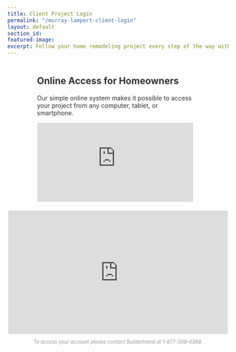 ```yaml
---
title: Client Project Login
permalink: "/murray-lampert-client-login"
layout: default
section_id:
featured-image:
excerpt: Follow your home remodeling project every step of the way with Murray Lampert. Log in and track progress of your home remodel from any device.
---
```


<!-- Login Page -->
<div style="color:#333;margin:1em auto 5em;text-align:center;">
    <div style="display:inline-block;max-width:355px;padding-right:1em;text-align:left;">
        <h2>Online Access for Homeowners</h2>
        Our simple online system makes it possible to access your project from any computer, tablet, or smartphone.<br>
        <iframe src="https://buildertrend.net/NewLoginFrame.aspx?builderID=9616" style="border:0px;height:180px;width:100%;margin-top:1em;" frameborder="0"></iframe>
    </div>
    <div style="display:inline-block;width:100%;max-width:500px;vertical-align:top;padding-top:20px;">
        <div style="position:relative;padding-bottom:51.25%;padding-top:25px;height: 0;">
                <iframe src="https://www.youtube.com/embed/Oom5mqQPpX8?rel=0" style="position:absolute;top:0;left:0;width:100%;height:100%;" frameborder="0" allowfullscreen></iframe>
        </div>
    </div>
    <div style="color:#999;font-size:.8em;font-style:italic;margin-top:1em;width:100%;">
                To access your account please contact Buildertrend at <span style="white-space:nowrap;">1-877-309-0368.</span>
    </div>
</div>
<!-- /Login Page -->
